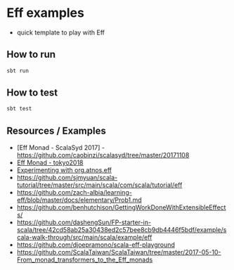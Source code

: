 # Eff examples

- quick template to play with Eff


## How to run

```sh
sbt run
```

## How to test

```sh
sbt test
```

## Resources / Examples

- [Eff Monad - ScalaSyd 2017] - https://github.com/caobinzi/scalasyd/tree/master/20171108
- [Eff Monad - tokyo2018](https://github.com/paidy/talks/tree/1ed6d5fbb3ee85fb2d7fef7dd58a79f215943257/docs/tokyo2018-eff)
- [Experimenting with org.atnos.eff](https://github.com/jozic/eff-test)
- https://github.com/sjmyuan/scala-tutorial/tree/master/src/main/scala/com/scala/tutorial/eff
- https://github.com/zach-albia/learning-eff/blob/master/docs/elementary/Prob1.md
- https://github.com/benhutchison/GettingWorkDoneWithExtensibleEffects/
- https://github.com/dashengSun/FP-starter-in-scala/tree/42cd58ab25a30438ed2c57bee8cb9db4446f5bdf/example/scala-walk-through/src/main/scala/example/eff
- https://github.com/djoepramono/scala-eff-playground
- https://github.com/ScalaTaiwan/ScalaTaiwan/tree/master/2017-05-10-From_monad_transformers_to_the_Eff_monads


